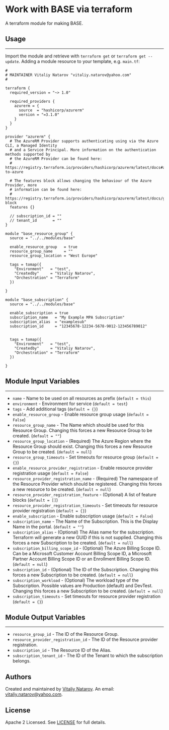 # Work with BASE via terraform

A terraform module for making BASE.


## Usage
----------------------
Import the module and retrieve with ```terraform get``` or ```terraform get --update```. Adding a module resource to your template, e.g. `main.tf`:

```
#
# MAINTAINER Vitaliy Natarov "vitaliy.natarov@yahoo.com"
#

terraform {
  required_version = "~> 1.0"

  required_providers {
    azurerm = {
      source  = "hashicorp/azurerm"
      version = "=3.1.0"
    }
  }
}

provider "azurerm" {
  # The AzureRM Provider supports authenticating using via the Azure CLI, a Managed Identity
  # and a Service Principal. More information on the authentication methods supported by
  # the AzureRM Provider can be found here:
  # https://registry.terraform.io/providers/hashicorp/azurerm/latest/docs#authenticating-to-azure

  # The features block allows changing the behaviour of the Azure Provider, more
  # information can be found here:
  # https://registry.terraform.io/providers/hashicorp/azurerm/latest/docs/guides/features-block
  features {}

  // subscription_id = ""
  // tenant_id       = ""
}

module "base_resource_group" {
  source = "../../modules/base"

  enable_resource_group   = true
  resource_group_name     = ""
  resource_group_location = "West Europe"

  tags = tomap({
    "Environment"   = "test",
    "Createdby"     = "Vitaliy Natarov",
    "Orchestration" = "Terraform"
  })

}

module "base_subscription" {
  source = "../../modules/base"

  enable_subscription = true
  subscription_name   = "My Example MPA Subscription"
  subscription_alias  = "examplesub"
  subscription_id     = "12345678-12234-5678-9012-123456789012"


  tags = tomap({
    "Environment"   = "test",
    "Createdby"     = "Vitaliy Natarov",
    "Orchestration" = "Terraform"
  })

}
```

## Module Input Variables
----------------------
- `name` - Name to be used on all resources as prefix (`default = this`)
- `environment` - Environment for service (`default = test`)
- `tags` - Add additional tags (`default = {}`)
- `enable_resource_group` - Enable resource group usage (`default = False`)
- `resource_group_name` - The Name which should be used for this Resource Group. Changing this forces a new Resource Group to be created. (`default = ""`)
- `resource_group_location` - (Required) The Azure Region where the Resource Group should exist. Changing this forces a new Resource Group to be created. (`default = null`)
- `resource_group_timeouts` - Set timeouts for resource group (`default = {}`)
- `enable_resource_provider_registration` - Enable resource provider registration usage (`default = False`)
- `resource_provider_registration_name` - (Required) The namespace of the Resource Provider which should be registered. Changing this forces a new resource to be created. (`default = null`)
- `resource_provider_registration_feature` - (Optional) A list of feature blocks (`default = []`)
- `resource_provider_registration_timeouts` - Set timeouts for resource provider registration (`default = {}`)
- `enable_subscription` - Enable subscription usage (`default = False`)
- `subscription_name` - The Name of the Subscription. This is the Display Name in the portal. (`default = ""`)
- `subscription_alias` - (Optional) The Alias name for the subscription. Terraform will generate a new GUID if this is not supplied. Changing this forces a new Subscription to be created. (`default = null`)
- `subscription_billing_scope_id` - (Optional) The Azure Billing Scope ID. Can be a Microsoft Customer Account Billing Scope ID, a Microsoft Partner Account Billing Scope ID or an Enrollment Billing Scope ID. (`default = null`)
- `subscription_id` - (Optional) The ID of the Subscription. Changing this forces a new Subscription to be created. (`default = null`)
- `subscription_workload` - (Optional) The workload type of the Subscription. Possible values are Production (default) and DevTest. Changing this forces a new Subscription to be created. (`default = null`)
- `subscription_timeouts` - Set timeouts for resource provider registration (`default = {}`)

## Module Output Variables
----------------------
- `resource_group_id` - The ID of the Resource Group.
- `resource_provider_registration_id` - The ID of the Resource provider registration.
- `subscription_id` - The Resource ID of the Alias.
- `subscription_tenant_id` - The ID of the Tenant to which the subscription belongs.


## Authors

Created and maintained by [Vitaliy Natarov](https://github.com/SebastianUA). An email: [vitaliy.natarov@yahoo.com](vitaliy.natarov@yahoo.com).

## License

Apache 2 Licensed. See [LICENSE](https://github.com/SebastianUA/terraform/blob/master/LICENSE) for full details.
